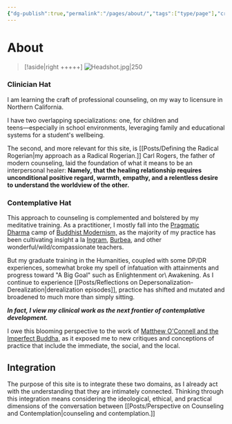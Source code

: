 ```yaml
---
{"dg-publish":true,"permalink":"/pages/about/","tags":["type/page"],"created":"2024-01-12T07:27:54.705-08:00","updated":"2024-01-18T11:51:34.000-08:00"}
---
```


# About 
> [!aside|right +++++]
> ![Headshot.jpg|250](/img/user/00%20Meta/02%20Attachments/Headshot.jpg)

### Clinician Hat
I am learning the craft of professional counseling, on my way to licensure in Northern California.  
  
I have two overlapping specializations: one, for children and teens―especially in school environments, leveraging family and educational systems for a student's wellbeing.  
  
The second, and more relevant for this site, is [[Posts/Defining the Radical Rogerian\|my approach as a Radical Rogerian.]] Carl Rogers, the father of modern counseling, laid the foundation of what it means to be an interpersonal healer: **Namely, that the healing relationship requires unconditional positive regard, warmth, empathy, and a relentless desire to understand the worldview of the other.**  
### Contemplative Hat
This approach to counseling is complemented and bolstered by my meditative training. As a practitioner, I mostly fall into the [Pragmatic Dharma](https://web.archive.org/web/20150811001451/http://www.buddhistgeeks.com/2011/06/the-core-features-of-pragmatic-dharma/) camp of [Buddhist Modernism,](https://en.wikipedia.org/wiki/Buddhist_modernism) as the majority of my practice has been cultivating insight a la [Ingram](https://www.mctb.org/), [Burbea](https://archive.is/wip/lg3bI), and other wonderful/wild/compassionate teachers.  
  
But my graduate training in the Humanities, coupled with some DP/DR experiences, somewhat broke my spell of infatuation with attainments and progress toward "A Big Goal" such as Enlightenment or\ Awakening. As I continue to experience [[Posts/Reflections on Depersonalization-Derealization\|derealization episodes]], practice has shifted and mutated and broadened to much more than simply sitting.  

***In fact, I view my clinical work as the next frontier of contemplative development.*** 

I owe this blooming perspective to the work of [Matthew O'Connell and the Imperfect Buddha,](https://thebuddhistcentre.com/news/memory-rob-burbea) as it exposed me to new critiques and conceptions of practice that include the immediate, the social, and the local. 
## Integration
The purpose of this site is to integrate these two domains, as I already act with the understanding that they are intimately connected. Thinking through this integration means considering the ideological, ethical, and practical dimensions of the conversation between [[Posts/Perspective on Counseling and Contemplation\|counseling and contemplation.]]  
